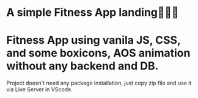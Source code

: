 A simple Fitness App landing💪💪💪
=======
Fitness App using vanila JS, CSS, and some boxicons, AOS animation without any backend and DB.
=======
Project doesn't need any package installation, just copy zip file and use it via Live Server in VScode.

